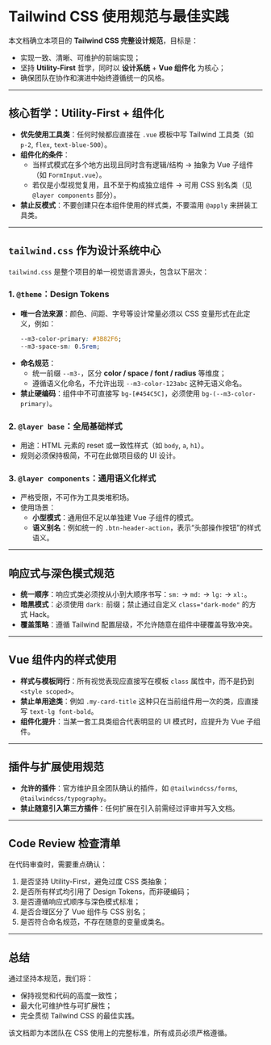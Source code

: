 # Tailwind CSS 使用规范与最佳实践

本文档确立本项目的 **Tailwind CSS 完整设计规范**，目标是：  
- 实现一致、清晰、可维护的前端实现；  
- 坚持 **Utility-First** 哲学，同时以 **设计系统** + **Vue 组件化** 为核心；  
- 确保团队在协作和演进中始终遵循统一的风格。

---

## 核心哲学：Utility-First + 组件化

- **优先使用工具类**：任何时候都应直接在 `.vue` 模板中写 Tailwind 工具类（如 `p-2`, `flex`, `text-blue-500`）。  
- **组件化的条件**：
  - 当样式模式在多个地方出现且同时含有逻辑/结构 → 抽象为 Vue 子组件（如 `FormInput.vue`）。  
  - 若仅是小型视觉复用，且不至于构成独立组件 → 可用 CSS 别名类（见 `@layer components` 部分）。  
- **禁止反模式**：不要创建只在本组件使用的样式类，不要滥用 `@apply` 来拼装工具类。

---

## `tailwind.css` 作为设计系统中心

`tailwind.css` 是整个项目的单一视觉语言源头，包含以下层次：

### 1. `@theme`：Design Tokens
- **唯一合法来源**：颜色、间距、字号等设计常量必须以 CSS 变量形式在此定义，例如：  
  ```css
  --m3-color-primary: #3B82F6;
  --m3-space-sm: 0.5rem;
  ```
- **命名规范**：
  - 统一前缀 `--m3-`，区分 **color / space / font / radius** 等维度；  
  - 遵循语义化命名，不允许出现 `--m3-color-123abc` 这种无语义命名。  
- **禁止硬编码**：组件中不可直接写 `bg-[#454C5C]`，必须使用 `bg-(--m3-color-primary)`。

### 2. `@layer base`：全局基础样式
- 用途：HTML 元素的 reset 或一致性样式（如 `body`, `a`, `h1`）。  
- 规则必须保持极简，不可在此做项目级的 UI 设计。

### 3. `@layer components`：通用语义化样式
- 严格受限，不可作为工具类堆积场。  
- 使用场景：  
  - **小型模式**：通用但不足以单独建 Vue 子组件的模式。  
  - **语义别名**：例如统一的 `.btn-header-action`，表示“头部操作按钮”的样式语义。  

---

## 响应式与深色模式规范

- **统一顺序**：响应式类必须按从小到大顺序书写：`sm:` → `md:` → `lg:` → `xl:`。  
- **暗黑模式**：必须使用 `dark:` 前缀；禁止通过自定义 `class="dark-mode"` 的方式 Hack。  
- **覆盖策略**：遵循 Tailwind 配置层级，不允许随意在组件中硬覆盖导致冲突。

---

## Vue 组件内的样式使用

- **样式与模板同行**：所有视觉表现应直接写在模板 `class` 属性中，而不是扔到 `<style scoped>`。  
- **禁止单用途类**：例如 `.my-card-title` 这种只在当前组件用一次的类，应直接写 `text-lg font-bold`。  
- **组件化提升**：当某一套工具类组合代表明显的 UI 模式时，应提升为 Vue 子组件。  

---

## 插件与扩展使用规范

- **允许的插件**：官方维护且全团队确认的插件，如 `@tailwindcss/forms`, `@tailwindcss/typography`。  
- **禁止随意引入第三方插件**：任何扩展在引入前需经过评审并写入文档。

---

## Code Review 检查清单

在代码审查时，需要重点确认：
1. 是否坚持 Utility-First，避免过度 CSS 类抽象；  
2. 是否所有样式均引用了 Design Tokens，而非硬编码；  
3. 是否遵循响应式顺序与深色模式标准；  
4. 是否合理区分了 Vue 组件与 CSS 别名；  
5. 是否符合命名规范，不存在随意的变量或类名。

---

## 总结

通过坚持本规范，我们将：
- 保持视觉和代码的高度一致性；  
- 最大化可维护性与可扩展性；  
- 完全贯彻 Tailwind CSS 的最佳实践。

该文档即为本团队在 CSS 使用上的完整标准，所有成员必须严格遵循。